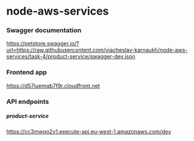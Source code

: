 # node-aws-services

### Swagger documentation
https://petstore.swagger.io/?url=https://raw.githubusercontent.com/viacheslav-karnaukh/node-aws-services/task-4/product-service/swagger-dev.json

### Frontend app
https://d57iuemqb7f9r.cloudfront.net

### API endpoints
##### product-service
https://cc3mwqo2y1.execute-api.eu-west-1.amazonaws.com/dev
